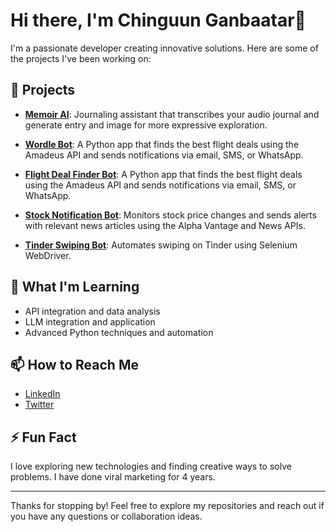 # Hi there, I'm Chinguun Ganbaatar👋

I'm a passionate developer creating innovative solutions. Here are some of the projects I've been working on:

## 🚀 Projects

- **[Memoir AI](https://capstone-memoirai.vercel.app/)**: Journaling assistant that transcribes your audio journal and generate entry and image for more expressive exploration.
  
- **[Wordle Bot](https://github.com/chinguun101/wordle-solver-bot)**: A Python app that finds the best flight deals using the Amadeus API and sends notifications via email, SMS, or WhatsApp.

- **[Flight Deal Finder Bot](https://github.com/chinguun101/flight-deal-finder)**: A Python app that finds the best flight deals using the Amadeus API and sends notifications via email, SMS, or WhatsApp.

- **[Stock Notification Bot](https://github.com/chinguun101/stock-notification)**: Monitors stock price changes and sends alerts with relevant news articles using the Alpha Vantage and News APIs.

- **[Tinder Swiping Bot](https://github.com/chinguun101/tinder-swiping-bot)**: Automates swiping on Tinder using Selenium WebDriver.

## 🌱 What I'm Learning

- API integration and data analysis
- LLM integration and application
- Advanced Python techniques and automation

## 📫 How to Reach Me

- [LinkedIn](https://www.linkedin.com/in/chinguun-ganbaatar/)
- [Twitter](https://x.com/cgchinguun)

## ⚡ Fun Fact

I love exploring new technologies and finding creative ways to solve problems. I have done viral marketing for 4 years.

---

Thanks for stopping by! Feel free to explore my repositories and reach out if you have any questions or collaboration ideas.
